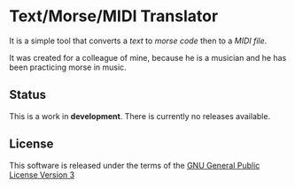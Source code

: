 Text/Morse/MIDI Translator
==========================

It is a simple tool that converts a *text* to *morse code* then to a *MIDI file*.

It was created for a colleague of mine, because he is a musician and he has been practicing morse in music.

Status
------
This is a work in **development**. There is currently no releases available.


License
-------
This software is released under the terms of the [GNU General Public License Version 3](LICENSE)
